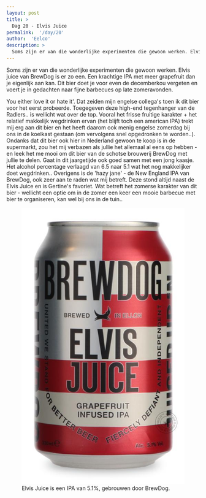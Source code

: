 ```yaml
---
layout: post
title: >
  Dag 20 - Elvis Juice
permalink:  '/day/20'
author:  'Eelco'
description: >
  Soms zijn er van die wonderlijke experimenten die gewoon werken. Elvis juice van BrewDog is er zo een. Een krachtige IPA met meer grapefruit dan je eigenlijk aan kan. Dit bier doet je voor even de decemberkou vergeten en voert je in gedachten naar fijne barbecues op late zomeravonden.
---
```

<p class='intro'><span class='dropcap'>S</span>oms zijn er van die wonderlijke experimenten die gewoon werken. Elvis juice van BrewDog is er zo een. Een krachtige IPA met meer grapefruit dan je eigenlijk aan kan. Dit bier doet je voor even de decemberkou vergeten en voert je in gedachten naar fijne barbecues op late zomeravonden.</p>

You either love it or hate it'. Dat zeiden mijn engelse collega's toen ik dit bier voor het eerst probeerde. Toegegeven deze high-end tegenhanger van de Radlers.. is wellicht wat over de top. Vooral het frisse fruitige karakter + het relatief makkelijk wegdrinken ervan (het blijft toch een american IPA) trekt mij erg aan dit bier en het heeft daarom ook menig engelse zomerdag bij ons in de koelkast gestaan (om vervolgens snel opgedronken te worden..). Ondanks dat dit bier ook hier in Nederland gewoon te koop is in de supermarkt, zou het mij verbazen als jullie het allemaal al eens op hebben - en leek het me mooi om dit bier van de schotse brouwerij BrewDog met jullie te delen. Gaat in dit jaargetijde ook goed samen met een jong kaasje. Het alcohol percentage verlaagd van 6.5 naar 5.1 wat het nog makkelijker doet wegdrinken.. Overigens is de 'hazy jane' - de New England IPA van BrewDog, ook zeer aan te raden wat mij betreft. Deze stond altijd naast de Elvis Juice en is Gertine's favoriet. Wat betreft het zomerse karakter van dit bier - wellicht een optie om in de zomer een keer een mooie barbecue met bier te organiseren, kan wel bij ons in de tuin..

<figure><img src='/assets/img/day_20.jpg' alt=''/> <figcaption>Elvis Juice is een IPA van 5.1%, gebrouwen door BrewDog.</figcaption></figure>
